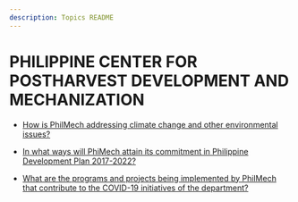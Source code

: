```yaml
---
description: Topics README
---
```


# PHILIPPINE CENTER FOR POSTHARVEST DEVELOPMENT AND MECHANIZATION


 - [How is PhilMech addressing climate change and other environmental issues?](/attached-agencies/philippine-center-for-postharvest-development-and-mechanization/how-is-philmech-addressing-climate-change-and-other-environmental-issues.html)
    
 - [In what ways will PhiMech attain its commitment in Philippine Development Plan 2017-2022?](/attached-agencies/philippine-center-for-postharvest-development-and-mechanization/in-what-ways-will-phimech-attain-its-commitment-in-philippine-development-plan-2017-2022.html)
    
 - [What are the programs and projects being implemented by PhilMech that contribute to the COVID-19 initiatives of the department?](/attached-agencies/philippine-center-for-postharvest-development-and-mechanization/what-are-the-programs-and-projects-being-implemented-by-philmech-that-contribute-to-the-covid-19-ini.html)
    
